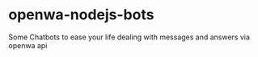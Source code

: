 # openwa-nodejs-bots
Some Chatbots to ease your life dealing with messages and answers via openwa api
